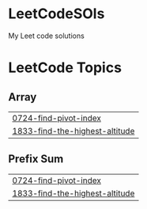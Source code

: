 # LeetCodeSOls
My Leet code solutions

<!---LeetCode Topics Start-->
# LeetCode Topics
## Array
|  |
| ------- |
| [0724-find-pivot-index](https://github.com/shivathaya/LeetCodeSOls/tree/master/0724-find-pivot-index) |
| [1833-find-the-highest-altitude](https://github.com/shivathaya/LeetCodeSOls/tree/master/1833-find-the-highest-altitude) |
## Prefix Sum
|  |
| ------- |
| [0724-find-pivot-index](https://github.com/shivathaya/LeetCodeSOls/tree/master/0724-find-pivot-index) |
| [1833-find-the-highest-altitude](https://github.com/shivathaya/LeetCodeSOls/tree/master/1833-find-the-highest-altitude) |
<!---LeetCode Topics End-->